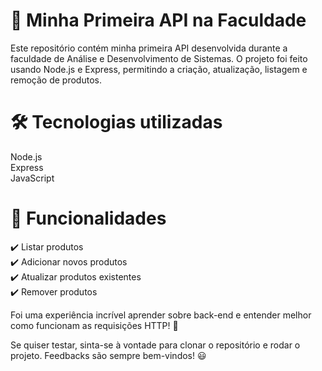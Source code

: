 # 🚀 Minha Primeira API na Faculdade
Este repositório contém minha primeira API desenvolvida durante a faculdade de Análise e Desenvolvimento de Sistemas. O projeto foi feito usando Node.js e Express, permitindo a criação, atualização, listagem e remoção de produtos.

# 🛠 Tecnologias utilizadas
Node.js  <br/>
Express  <br/>
JavaScript <br/>

#  📌 Funcionalidades
✔️ Listar produtos <br/>
✔️ Adicionar novos produtos <br/>
✔️ Atualizar produtos existentes <br/>
✔️ Remover produtos

Foi uma experiência incrível aprender sobre back-end e entender melhor como funcionam as requisições HTTP! 🚀

Se quiser testar, sinta-se à vontade para clonar o repositório e rodar o projeto. Feedbacks são sempre bem-vindos! 😃
